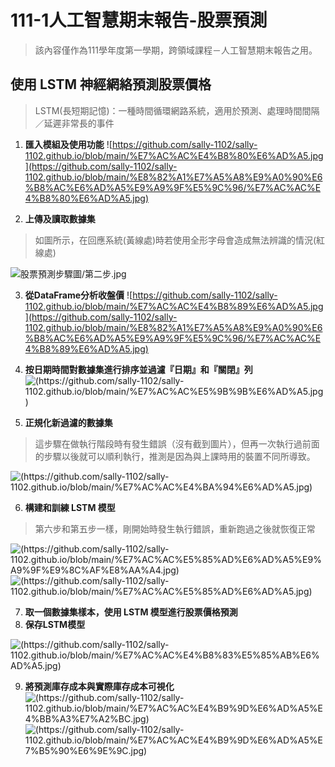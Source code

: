 # 111-1人工智慧期末報告-股票預測

> 該內容僅作為111學年度第一學期，跨領域課程－人工智慧期末報告之用。
> 
## 使用 LSTM 神經網絡預測股票價格

> LSTM(長短期記憶)：一種時間循環網路系統，適用於預測、處理時間間隔／延遲非常長的事件
>
1.  **匯入模組及使用功能**
![https://github.com/sally-1102/sally-1102.github.io/blob/main/%E7%AC%AC%E4%B8%80%E6%AD%A5.jpg](https://github.com/sally-1102/sally-1102.github.io/blob/main/%E8%82%A1%E7%A5%A8%E9%A0%90%E6%B8%AC%E6%AD%A5%E9%A9%9F%E5%9C%96/%E7%AC%AC%E4%B8%80%E6%AD%A5.jpg)

2.  **上傳及讀取數據集**
>如圖所示，在回應系統(黃線處)時若使用全形字母會造成無法辨識的情況(紅線處)

![股票預測步驟圖/第二步.jpg](https://github.com/sally-1102/sally-1102.github.io/blob/main/%E8%82%A1%E7%A5%A8%E9%A0%90%E6%B8%AC%E6%AD%A5%E9%A9%9F%E5%9C%96/%E7%AC%AC%E4%BA%8C%E6%AD%A5.jpg)

3.  **從DataFrame分析收盤價**
![https://github.com/sally-1102/sally-1102.github.io/blob/main/%E7%AC%AC%E4%B8%89%E6%AD%A5.jpg](https://github.com/sally-1102/sally-1102.github.io/blob/main/%E8%82%A1%E7%A5%A8%E9%A0%90%E6%B8%AC%E6%AD%A5%E9%A9%9F%E5%9C%96/%E7%AC%AC%E4%B8%89%E6%AD%A5.jpg)

4.  **按日期時間對數據集進行排序並過濾『日期』和『關閉』列**
![(https://github.com/sally-1102/sally-1102.github.io/blob/main/%E7%AC%AC%E5%9B%9B%E6%AD%A5.jpg)](https://github.com/sally-1102/sally-1102.github.io/blob/main/%E8%82%A1%E7%A5%A8%E9%A0%90%E6%B8%AC%E6%AD%A5%E9%A9%9F%E5%9C%96/%E7%AC%AC%E5%9B%9B%E6%AD%A5.jpg)

5.  **正規化新過濾的數據集**
> 這步驟在做執行階段時有發生錯誤（沒有截到圖片），但再一次執行過前面的步驟以後就可以順利執行，推測是因為與上課時用的裝置不同所導致。
> 
![(https://github.com/sally-1102/sally-1102.github.io/blob/main/%E7%AC%AC%E4%BA%94%E6%AD%A5.jpg)](https://github.com/sally-1102/sally-1102.github.io/blob/main/%E8%82%A1%E7%A5%A8%E9%A0%90%E6%B8%AC%E6%AD%A5%E9%A9%9F%E5%9C%96/%E7%AC%AC%E5%9B%9B%E6%AD%A5.jpg)

6.  **構建和訓練 LSTM 模型**
> 第六步和第五步一樣，剛開始時發生執行錯誤，重新跑過之後就恢復正常
>
![(https://github.com/sally-1102/sally-1102.github.io/blob/main/%E7%AC%AC%E5%85%AD%E6%AD%A5%E9%A9%9F%E9%8C%AF%E8%AA%A4.jpg)](https://github.com/sally-1102/sally-1102.github.io/blob/main/%E8%82%A1%E7%A5%A8%E9%A0%90%E6%B8%AC%E6%AD%A5%E9%A9%9F%E5%9C%96/%E7%AC%AC%E5%85%AD%E6%AD%A5%E9%A9%9F%E9%8C%AF%E8%AA%A4.jpg)
![(https://github.com/sally-1102/sally-1102.github.io/blob/main/%E7%AC%AC%E5%85%AD%E6%AD%A5.jpg)](https://github.com/sally-1102/sally-1102.github.io/blob/main/%E8%82%A1%E7%A5%A8%E9%A0%90%E6%B8%AC%E6%AD%A5%E9%A9%9F%E5%9C%96/%E7%AC%AC%E5%85%AD%E6%AD%A5.jpg)

7.  **取一個數據集樣本，使用 LSTM 模型進行股票價格預測**
8.  **保存LSTM模型**

![(https://github.com/sally-1102/sally-1102.github.io/blob/main/%E7%AC%AC%E4%B8%83%E5%85%AB%E6%AD%A5.jpg)](https://github.com/sally-1102/sally-1102.github.io/blob/main/%E8%82%A1%E7%A5%A8%E9%A0%90%E6%B8%AC%E6%AD%A5%E9%A9%9F%E5%9C%96/%E7%AC%AC%E4%B8%83%E5%85%AB%E6%AD%A5.jpg)

9.  **將預測庫存成本與實際庫存成本可視化**
![(https://github.com/sally-1102/sally-1102.github.io/blob/main/%E7%AC%AC%E4%B9%9D%E6%AD%A5%E4%BB%A3%E7%A2%BC.jpg)](https://github.com/sally-1102/sally-1102.github.io/blob/main/%E8%82%A1%E7%A5%A8%E9%A0%90%E6%B8%AC%E6%AD%A5%E9%A9%9F%E5%9C%96/%E7%AC%AC%E4%B9%9D%E6%AD%A5%E4%BB%A3%E7%A2%BC.jpg)
![(https://github.com/sally-1102/sally-1102.github.io/blob/main/%E7%AC%AC%E4%B9%9D%E6%AD%A5%E7%B5%90%E6%9E%9C.jpg)
](https://github.com/sally-1102/sally-1102.github.io/blob/main/%E8%82%A1%E7%A5%A8%E9%A0%90%E6%B8%AC%E6%AD%A5%E9%A9%9F%E5%9C%96/%E7%AC%AC%E4%B9%9D%E6%AD%A5%E7%B5%90%E6%9E%9C.jpg)
